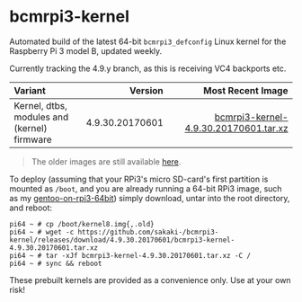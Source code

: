 # bcmrpi3-kernel
Automated build of the latest 64-bit `bcmrpi3_defconfig` Linux kernel for the Raspberry Pi 3 model B, updated weekly.

Currently tracking the 4.9.y branch, as this is receiving VC4 backports etc.

Variant | Version | Most Recent Image
:--- | ---: | ---:
Kernel, dtbs, modules and (kernel) firmware | 4.9.30.20170601 | [bcmrpi3-kernel-4.9.30.20170601.tar.xz](https://github.com/sakaki-/bcmrpi3-kernel/releases/download/4.9.30.20170601/bcmrpi3-kernel-4.9.30.20170601.tar.xz)

> The older images are still available [here](https://github.com/sakaki-/bcmrpi3-kernel/releases).

To deploy (assuming that your RPi3's micro SD-card's first partition is mounted as `/boot`, and you are already running a 64-bit RPi3 image, such as my [gentoo-on-rpi3-64bit](https://github.com/sakaki-/gentoo-on-rpi3-64bit)) simply download, untar into the root directory, and reboot:
```console
pi64 ~ # cp /boot/kernel8.img{,.old}
pi64 ~ # wget -c https://github.com/sakaki-/bcmrpi3-kernel/releases/download/4.9.30.20170601/bcmrpi3-kernel-4.9.30.20170601.tar.xz
pi64 ~ # tar -xJf bcmrpi3-kernel-4.9.30.20170601.tar.xz -C /
pi64 ~ # sync && reboot
```
These prebuilt kernels are provided as a convenience only. Use at your own risk!
